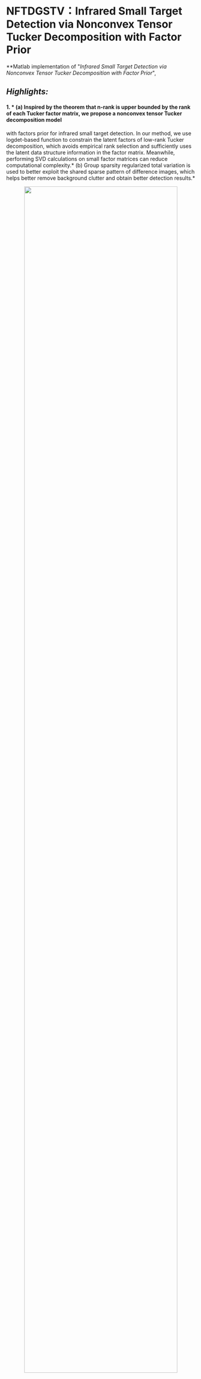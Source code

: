 # NFTDGSTV：Infrared Small Target Detection via Nonconvex Tensor Tucker Decomposition with Factor Prior
**Matlab implementation of "*Infrared Small Target Detection via Nonconvex Tensor Tucker Decomposition with Factor Prior*", 
## *Highlights:*
#### 1. * (a) Inspired by the theorem that n-rank is upper bounded by the rank of each Tucker factor matrix, we propose a nonconvex tensor Tucker decomposition model
with factors prior for infrared small target detection. In our method, we use logdet-based function to constrain the latent factors of low-rank Tucker decomposition, which avoids empirical rank selection and sufficiently uses the latent data structure information in the factor matrix. Meanwhile, performing SVD calculations on small factor matrices can reduce computational complexity.* (b) Group sparsity regularized total variation is used to better exploit the shared sparse pattern of difference images, which helps better remove background clutter and obtain better detection results.*
 <p align="center"> <img src="https://raw.github.com/LiuTing20a/NFTDGSTV/master/Figs/flow.png" width="90%"> </p>
 
 #### 2. *To demonstrate the advantages of the NFTDGSTV method, we compare it with other eiught methods on six different real infrared image scenes.*
 <p align="center"> <img src="https://raw.github.com/LiuTing20a/NFTDGSTV/master/Figs/ZST1.png" width="90%"> </p>
 <p align="center"> <img src="https://raw.github.com/LiuTing20a/NFTDGSTV/master/Figs/ZST2.png" width="90%"> </p>
 
## Get Started
Run Demo_NFTDGSTV.


## Citation

```
  @article{liu2023infrared,
  title={Infrared Small Target Detection via Nonconvex Tensor Tucker Decomposition with Factor Prior},
  author={Liu, Ting and Yang, Jungang and Li, Boyang and Wang, Yingqian and An, Wei},
  journal={IEEE Transactions on Geoscience and Remote Sensing},
  year={2023},
  publisher={IEEE}
}
  

```

## Contact
**Any question regarding this work can be addressed to [liuting@nudt.edu.cn](liuting@nudt.edu.cn).**

